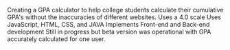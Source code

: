 Creating a GPA calculator to help college students calculate their cumulative GPA's without the inaccuracies of different websites.
Uses a 4.0 scale
Uses JavaScript, HTML, CSS, and JAVA
Implements Front-end and Back-end development
Still in progress but beta version was operational with GPA accurately calculated for one user.

